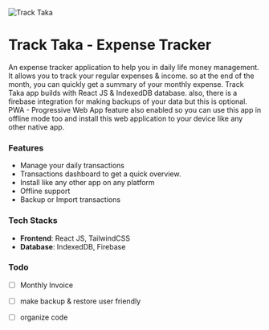 ![Track Taka](https://repository-images.githubusercontent.com/551416622/3400b080-2ea0-436a-8ffa-ea2e324fab82)

# Track Taka - Expense Tracker

An expense tracker application to help you in daily life money management. It allows you to track your regular expenses & income. so at the end of the month, you can quickly get a summary of your monthly expense. Track Taka app builds with React JS & IndexedDB database. also, there is a firebase integration for making backups of your data but this is optional. PWA - Progressive Web App feature also enabled so you can use this app in offline mode too and install this web application to your device like any other native app.

### Features

- Manage your daily transactions
- Transactions dashboard to get a quick overview.
- Install like any other app on any platform
- Offline support
- Backup or Import transactions

### Tech Stacks

- **Frontend**: React JS, TailwindCSS
- **Database**: IndexedDB, Firebase

### Todo

- [ ] Monthly Invoice
- [ ] make backup & restore user friendly
- [ ] organize code

